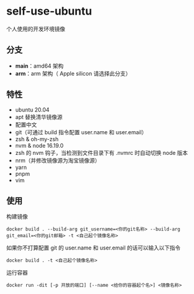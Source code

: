 # self-use-ubuntu

个人使用的开发环境镜像

## 分支

- **main**：amd64 架构
- **arm**：arm 架构（ Apple silicon 请选择此分支）

## 特性

- ubuntu 20.04
- apt 替换清华镜像源
- 配置中文
- git（可通过 build 指令配置 user.name 和 user.email）
- zsh & oh-my-zsh
- nvm & node 16.19.0
- zsh 的 nvm 钩子，当检测到文件目录下有 .nvmrc 时自动切换 node 版本
- nrm（并修改镜像源为淘宝镜像源）
- yarn
- pnpm
- vim

## 使用

构建镜像

```shell
docker build . --build-arg git_username=<你的git名称> --build-arg git_email=<你的git邮箱> -t <自己起个镜像名称>
```

如果你不打算配置 git 的 user.name 和 user.email 的话可以输入以下指令

```shell
docker build . -t <自己起个镜像名称>
```

运行容器

```shell
docker run -dit [-p 开放的端口] [--name <给你的容器起个名>] <镜像名称>
```

